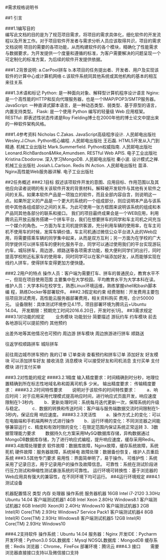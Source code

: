 #需求规格说明书


##1 引言


###1.1编写目的   
编写此文档的目的是为了规范项目需求，将项目的需求具体化，细化软件的开发流程以及开发工作。对于项目软件开发者与需求分析人员应该取得共识，项目的需求文档说明	项目的需要的各项功能，从而构建软件的各个模块，精确化了性能需求与数据要求，为开发提供一个度量和遵循的标准，为客户需要解决的问题呈现一个可定制化的标准方案，为后续的软件开发提供依据。


###1.2背景说明:  a.CarPool拼车  b.本项目的任务提出者、开发者、用户及实现该软件的计算中心或计算机网络       c.该软件系统同其他系统或其他机构的基本的相互来往关系  
    
    
###1.3术语和标记
Python: 是一种面向对象、解释型计算机程序设计语言
Nginx: 是一个高性能的HTTP和反向代理服务器，也是一个IMAP/POP3/SMTP服务器。
JavaScript: 一种直译式脚本语言，是一种动态类型、弱类型、基于原型的语言，内置支持类型。
Flask: 是一个使用 Python 编写的轻量级 Web 应用框架。
RESTful: 即表述性状态传递是Roy Fielding博士在2000年他的博士论文中提出来的一种软件架构风格。

###1.4参考资料
Nicholas C.Zakas. JavaScript高级程序设计. 人民邮电出版社
Wesley.J.Chun. Python核心编程. 人民邮电出版社
王石磊. HTML5开发从入门到精通. 机械工业出版社
Mark.Summerfield. Python权威指南. 人民邮电出版社
Leonard.RichBardson&Mike,Amundsen. RESTful Web APIS. 电子工业出版社
Kristina.Cbodorow. 深入学习MongoDB. 人民邮电出版社
秦小波. 设计模式之禅. 机械工业出版社
Josiah.L.Carlson. Redis IN Action. 人民邮电出版社
苗泽. Nginx高性能Web服务器详解. 电子工业出版社


##2任务概述
###2.1目标
叙述该项软件开发的意图、应用目标、作用范围以及其他应向读者说明的有关该软件开发的背景材料。解释被开发软件与其他有关软件之间的关系。如果本软件产品是一项独立的软件，而且全部内容自含，则说明这一点。如果所定义的产品是一个更大的系统的一个组成部分，则应说明本产品与该系统中其他各组成部分之间的关系，为此可使用一张方框图来说明该系统的组成和本产品同其他各部分的联系和接口。
我们的项目最终成果会是一个WEB应用，利用腾讯云开放云服务搭建一个拼车平台，我们在想要拼车的同学和车主司机之间充当一个媒介的角色。一方面为车主司机提供客源，充分利用车辆的使用率，在车主司机不使用车的时候，发挥车辆价值，车主司机通过微信公众平台进入此的Web应用，将需要搭乘车辆的同学集中起来，从而是双方互利；另一方面为在学校的广大同学提供可以拼车搭车的便利化服务平台，同学可以通过使用我们的平台实现游玩约车，城际拼车，周边游，顺路送等各项需求功能，极大便利同学们的出行，同时提高学校附近私家车的使用率，同时同学可以在客户端添加好友，从而能够实现在线约人拼车，使得拼车变得更加方便快捷。

###2.2用户的特点
操作人员：客户端为需要打车、拼车的普通民众，教育水平不一，但现在项目使用范围	主要集中在大学校园，平均教育水平为大学本科在读。
维护人员：大学本科在校学生，熟悉Linux环境运维，熟练掌握shell和bash脚本编	程，熟练Docker等部署软件。
###2.3假定和约束
经费限制：开发费用主要包括项目测试费用，高性能云服务器部署费用，相关资料购买  	费用，合计50000元。
设备限制：具体测试环境参见4.1节，项目部署环境为腾讯云+Ubuntu 14.04。
开发期限：预期完工时间2016.6.20日，开发时长1月。
##3需求规定
###3.1对功能的规定
　　
业务模块
功能划分
简要描述
游玩约车
约车模块
前去各地游玩可以提前预约
其他预约

出差外地等其他情况也可预约
周边游
拼车模块
周边旅游进行拼车
顺路送

往返学校顺路拼车
城际拼车

前往周边城市拼车预约
我的订单
订单查询
查看预约和拼车订单
添加好友
好友模块
可以添加拼车好友
接收消息
消息模块
可以接受好友和司机消息
支付买单
支付模块
进行支付买单

###3.2对性能的规定
####3.2.1精度
输入精度要求：时间精确到时分秒，地理位置精确到所在标志性地域名称和距离司机多	少米。
输出精度要求：
传输精度要求：
####3.2.2时间特性要求
　　说明对于该软件的时间特性要求：
　　a．响应时间：对于应用采用代理模式提高响应时间，进行响应式页面开发，响应速度	   限制在1-3秒内.
　　b．更新处理时间：系统每月迭代更新一次，保障系统的升级与稳定。
　　c．数据的转换和传送时间：客户端与服务端数据交流时间限制在1-3秒内，保证应用	   响应速度。
####3.2.3灵活性
　　a．操作方式上的变化：可以在电脑端和手机端两种方式进行操作
　　b．运行环境的变化：不同浏览器之间能够兼容运行
c．精度和有效时限的变化：在限定范围内保证系统正常运转
3．3数据管理能力要求
　　数据持久化方案采用MySQl数据库存储，异构数据通过MongoDB数据库存储，为了进行响应式编程，提升响应速度，缓存采用Redis。
###3.4故障处理要求
软件故障：数据库故障，Nginx故障，缓存系统故障，系统死机
硬件故障：服务器故障，系统掉电
故障处理：数据备份恢复，维护人员重启系统
###3.5其他专门要求
易用性：界面简单明了，易于操作。
可维护性：系统采用了记录日志，用于记录用户的操作及故障信息。
可靠性：系统在测试阶段进行压力测试和伸缩性测试暴涨系统的可靠性。
运行环境可转换性：基于浏览器的Web应用具有强大的兼容性，在不同环境下均可运行。
##4运行环境规定
###4.1测试设备

机器配置情况
类型 	内存 	处理器 	操作系统
服务器机器 		  16GB     Intel i7-2120 3.30Hz Ubuntu 14.04 
客户端测试机器1  4GB 	    Intel Xeon 2.80Hz Windows8.1
	客户端测试机器2  6GB      Intel(R) Xeon(R) 2.40Hz Windows10
	客户端测试机器3  2GB      Intel(R) Core(TM) 2.93Hz Windows7 Service Pack1
	客户端测试机器4  8GB      Intel(R) Core(TM) 2.93Hz Windows8
	客户端测试机器5  12GB     Intel(R) Core(TM) 2.93Hz Windows10

###4.2支持软件
操作系统：Ubuntu 14.04
服务器：Nginx
开发IDE：Pycharm
开发环境：Python3.0
SQL数据库：Mysql
NOSQL数据库：MongodDB
缓存系统：Redis
浏览器：Chrome，FireFox
部署环境：腾讯云
###4.3 接口
　　需要浏览器直接接口支持以及微信接口支持


